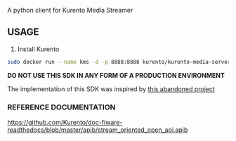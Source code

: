 A python client for Kurento Media Streamer

## USAGE
1. Install Kurento
```bash
sudo docker run --name kms -d -p 8888:8888 kurento/kurento-media-server
```

**DO NOT USE THIS SDK IN ANY FORM OF A PRODUCTION ENVIRONMENT**

The implementation of this SDK was inspired by [this abandoned project](https://github.com/minervaproject/pykurento/tree/master/pykurento)

### REFERENCE DOCUMENTATION
https://github.com/Kurento/doc-fiware-readthedocs/blob/master/apib/stream_oriented_open_api.apib